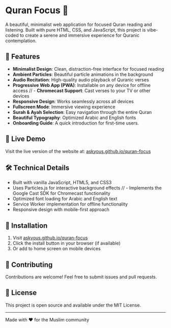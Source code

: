 # Quran Focus 🕌

A beautiful, minimalist web application for focused Quran reading and listening. Built with pure HTML, CSS, and JavaScript, this project is vibe-coded to create a serene and immersive experience for Quranic contemplation.

## 🌟 Features

- **Minimalist Design**: Clean, distraction-free interface for focused reading
- **Ambient Particles**: Beautiful particle animations in the background
- **Audio Recitation**: High-quality audio playback of Quranic verses
- **Progressive Web App (PWA)**: Installable on any device for offline access
// - **Chromecast Support**: Cast verses to your TV or other devices
- **Responsive Design**: Works seamlessly across all devices
- **Fullscreen Mode**: Immersive viewing experience
- **Surah & Ayah Selection**: Easy navigation through the entire Quran
- **Beautiful Typography**: Optimized Arabic and English fonts
- **Onboarding Guide**: A quick introduction for first-time users.

## 🚀 Live Demo

Visit the live version of the website at: [askyous.github.io/quran-focus](https://askyous.github.io/quran-focus)

## 🛠️ Technical Details

- Built with vanilla JavaScript, HTML5, and CSS3
- Uses Particles.js for interactive background effects
// - Implements the Google Cast SDK for Chromecast functionality
- Optimized font loading for Arabic and English text
- Service Worker implementation for offline functionality
- Responsive design with mobile-first approach

## 📱 Installation

1. Visit [askyous.github.io/quran-focus](https://askyous.github.io/quran-focus)
2. Click the install button in your browser (if available)
3. Or add to home screen on mobile devices

## 🤝 Contributing

Contributions are welcome! Feel free to submit issues and pull requests.

## 📄 License

This project is open source and available under the MIT License.

---

Made with ❤️ for the Muslim community
